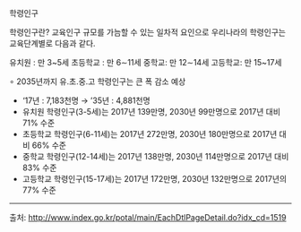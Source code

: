학령인구

학령인구란?
교육인구 규모를 가늠할 수 있는 일차적 요인으로 우리나라의 학령인구는 교육단계별로 다음과 같다.

유치원 : 만 3~5세
초등학교 : 만 6∼11세
중학교: 만 12∼14세
고등학교: 만 15~17세



∘ 2035년까지 유.초.중.고 학령인구는 큰 폭 감소 예상

- ‘17년 : 7,183천명 → ’35년 : 4,881천명
- 유치원 학령인구(3-5세)는 2017년 139만명, 2030년 99만명으로 2017년 대비 71% 수준
- 초등학교 학령인구(6-11세)는 2017년 272만명, 2030년 180만명으로 2017년 대비 66% 수준
- 중학교 학령인구(12-14세)는 2017년 138만명, 2030년 114만명으로 2017년 대비 83% 수준
- 고등학교 학령인구(15-17세)는 2017년 172만명, 2030년 132만명으로 2017년의 77% 수준


---
출처: http://www.index.go.kr/potal/main/EachDtlPageDetail.do?idx_cd=1519